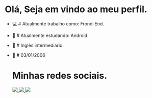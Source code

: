 
  <div>
    
  # Olá, Seja em vindo ao meu perfil.
  
  </div>
  
- 💻 # Atualmente trabalho como: Frond-End.
- 📱 # Atualmente estudando: Android.
- 📘 # Inglês intermediario.
- 🥳 # 03/01/2006
  
  <div>

  #  Minhas redes sociais.

  </div>
  


  <div>
    <a href="https://instagram.com/herick_basso" target="_blank"><img src="https://img.shields.io/badge/-Instagram-%23E4405F?style=for-the-badge&logo=instagram&logoColor=white" target="_blank"> </a>
    <a href = "mailto:herick.basso@gmail.com"><img src="https://img.shields.io/badge/-Gmail-%23333?style=for-the-badge&logo=gmail&logoColor=white" target="_blank"> </a>
    <a href="https://www.linkedin.com/in/herick-basso-29bb33296/" target="_blank"><img src="https://img.shields.io/badge/-LinkedIn-%230077B5?style=for-the-badge&logo= linkedin&logoColor=white target="_blank"> </a>
  </div>


